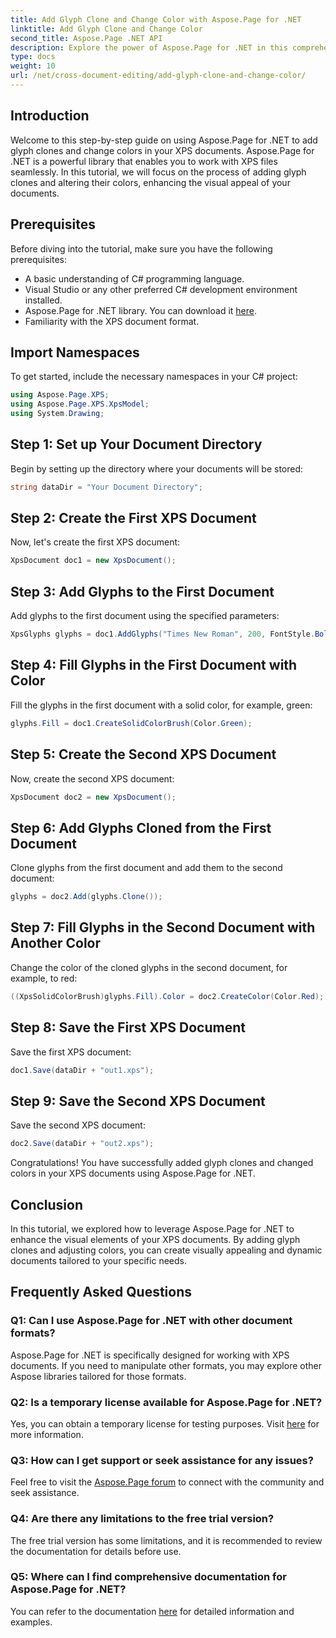 ```yaml
---
title: Add Glyph Clone and Change Color with Aspose.Page for .NET
linktitle: Add Glyph Clone and Change Color
second_title: Aspose.Page .NET API
description: Explore the power of Aspose.Page for .NET in this comprehensive tutorial. Learn to add glyph clones and change colors in XPS documents effortlessly.
type: docs
weight: 10
url: /net/cross-document-editing/add-glyph-clone-and-change-color/
---
```

## Introduction

Welcome to this step-by-step guide on using Aspose.Page for .NET to add glyph clones and change colors in your XPS documents. Aspose.Page for .NET is a powerful library that enables you to work with XPS files seamlessly. In this tutorial, we will focus on the process of adding glyph clones and altering their colors, enhancing the visual appeal of your documents.

## Prerequisites

Before diving into the tutorial, make sure you have the following prerequisites:

- A basic understanding of C# programming language.
- Visual Studio or any other preferred C# development environment installed.
- Aspose.Page for .NET library. You can download it [here](https://releases.aspose.com/page/net/).
- Familiarity with the XPS document format.

## Import Namespaces

To get started, include the necessary namespaces in your C# project:

```csharp
using Aspose.Page.XPS;
using Aspose.Page.XPS.XpsModel;
using System.Drawing;
```

## Step 1: Set up Your Document Directory

Begin by setting up the directory where your documents will be stored:

```csharp
string dataDir = "Your Document Directory";
```

## Step 2: Create the First XPS Document

Now, let's create the first XPS document:

```csharp
XpsDocument doc1 = new XpsDocument();
```

## Step 3: Add Glyphs to the First Document

Add glyphs to the first document using the specified parameters:

```csharp
XpsGlyphs glyphs = doc1.AddGlyphs("Times New Roman", 200, FontStyle.Bold, 50, 250, "Test");
```

## Step 4: Fill Glyphs in the First Document with Color

Fill the glyphs in the first document with a solid color, for example, green:

```csharp
glyphs.Fill = doc1.CreateSolidColorBrush(Color.Green);
```

## Step 5: Create the Second XPS Document

Now, create the second XPS document:

```csharp
XpsDocument doc2 = new XpsDocument();
```

## Step 6: Add Glyphs Cloned from the First Document

Clone glyphs from the first document and add them to the second document:

```csharp
glyphs = doc2.Add(glyphs.Clone());
```

## Step 7: Fill Glyphs in the Second Document with Another Color

Change the color of the cloned glyphs in the second document, for example, to red:

```csharp
((XpsSolidColorBrush)glyphs.Fill).Color = doc2.CreateColor(Color.Red);
```

## Step 8: Save the First XPS Document

Save the first XPS document:

```csharp
doc1.Save(dataDir + "out1.xps");
```

## Step 9: Save the Second XPS Document

Save the second XPS document:

```csharp
doc2.Save(dataDir + "out2.xps");
```

Congratulations! You have successfully added glyph clones and changed colors in your XPS documents using Aspose.Page for .NET.

## Conclusion

In this tutorial, we explored how to leverage Aspose.Page for .NET to enhance the visual elements of your XPS documents. By adding glyph clones and adjusting colors, you can create visually appealing and dynamic documents tailored to your specific needs.

## Frequently Asked Questions

### Q1: Can I use Aspose.Page for .NET with other document formats?

Aspose.Page for .NET is specifically designed for working with XPS documents. If you need to manipulate other formats, you may explore other Aspose libraries tailored for those formats.

### Q2: Is a temporary license available for Aspose.Page for .NET?

Yes, you can obtain a temporary license for testing purposes. Visit [here](https://purchase.aspose.com/temporary-license/) for more information.

### Q3: How can I get support or seek assistance for any issues?

Feel free to visit the [Aspose.Page forum](https://forum.aspose.com/c/page/39) to connect with the community and seek assistance.

### Q4: Are there any limitations to the free trial version?

The free trial version has some limitations, and it is recommended to review the documentation for details before use.

### Q5: Where can I find comprehensive documentation for Aspose.Page for .NET?

You can refer to the documentation [here](https://reference.aspose.com/page/net/) for detailed information and examples.
